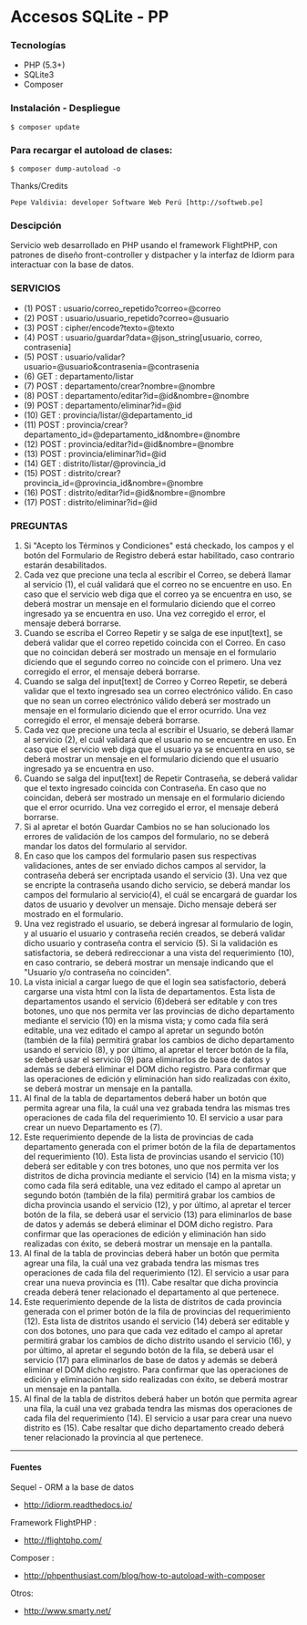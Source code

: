 # Accesos SQLite - PP

### Tecnologías

+ PHP (5.3+)
+ SQLite3
+ Composer

### Instalación - Despliegue

 	$ composer update

### Para recargar el autoload de clases:

 	$ composer dump-autoload -o

 Thanks/Credits

    Pepe Valdivia: developer Software Web Perú [http://softweb.pe]

### Descipción

Servicio web desarrollado en PHP usando el framework FlightPHP, con patrones de diseño front-controller y distpacher y la interfaz de Idiorm para interactuar con la base de datos.

### SERVICIOS

+ (1) POST : usuario/correo_repetido?correo=@correo
+ (2) POST : usuario/usuario_repetido?correo=@usuario
+ (3) POST : cipher/encode?texto=@texto
+ (4) POST : usuario/guardar?data=@json_string[usuario, correo, contrasenia]
+ (5) POST : usuario/validar?usuario=@usuario&contrasenia=@contrasenia
+ (6) GET : departamento/listar
+ (7) POST : departamento/crear?nombre=@nombre
+ (8) POST : departamento/editar?id=@id&nombre=@nombre
+ (9) POST : departamento/eliminar?id=@id
+ (10) GET : provincia/listar/@departamento_id
+ (11) POST : provincia/crear?departamento_id=@departamento_id&nombre=@nombre
+ (12) POST : provincia/editar?id=@id&nombre=@nombre
+ (13) POST : provincia/eliminar?id=@id
+ (14) GET : distrito/listar/@provincia_id
+ (15) POST : distrito/crear?provincia_id=@provincia_id&nombre=@nombre
+ (16) POST : distrito/editar?id=@id&nombre=@nombre
+ (17) POST : distrito/eliminar?id=@id

### PREGUNTAS

1) Si "Acepto los Términos y Condiciones" está checkado, los campos y el botón del Formulario de Registro deberá estar habilitado, caso contrario estarán desabilitados.
2) Cada vez que precione una tecla al escribir el Correo, se deberá llamar al servicio (1), el cuál validará que el correo no se encuentre en uso. En caso que el servicio web diga que el correo ya se encuentra en uso, se deberá mostrar un mensaje en el formulario diciendo que el correo ingresado ya se encuentra en uso. Una vez corregido el error, el mensaje deberá borrarse. 
3) Cuando se escriba el Correo Repetir y se salga de ese input[text], se deberá validar que el correo repetido coincida con el Correo. En caso que no coincidan deberá ser mostrado un mensaje en el formulario diciendo que el segundo correo no coincide con el primero. Una vez corregido el error, el mensaje deberá borrarse.
4) Cuando se salga del input[text] de Correo y Correo Repetir, se deberá validar que el texto ingresado sea un correo electrónico válido. En caso que no sean un correo electrónico válido deberá ser mostrado un mensaje en el formulario diciendo que el error ocurrido. Una vez corregido el error, el mensaje deberá borrarse.
5) Cada vez que precione una tecla al escribir el Usuario, se deberá llamar al servicio (2), el cuál validará que el usuario no se encuentre en uso. En caso que el servicio web diga que el usuario ya se encuentra en uso, se deberá mostrar un mensaje en el formulario diciendo que el usuario ingresado ya se encuentra en uso.
6) Cuando se salga del input[text] de Repetir Contraseña, se deberá validar que el texto ingresado coincida con Contraseña. En caso que no coincidan, deberá ser mostrado un mensaje en el formulario diciendo que el error ocurrido. Una vez corregido el error, el mensaje deberá borrarse.
7) Si al apretar el botón Guardar Cambios no se han solucionado los errores de validación de los campos del formulario, no se deberá mandar los datos del formulario al servidor.
8) En caso que los campos del formulario pasen sus respectivas validaciones, antes de ser enviado dichos campos al servidor, la contraseña deberá ser encriptada usando el servicio (3). Una vez que se encripte la contraseña usando dicho servicio, se deberá mandar los campos del formulario al servicio(4), el cuál se encargará de guardar los datos de usuario y devolver un mensaje. Dicho mensaje deberá ser mostrado en el formulario.
9) Una vez registrado el usuario, se deberá ingresar al formulario de login, y al usuario el usuario y contraseña recién creados, se deberá validar dicho usuario y contraseña contra el servicio (5). Si la validación es satisfactoria, se deberá redireccionar a una vista del requerimiento (10), en caso contrario, se deberá mostrar un mensaje indicando que el "Usuario y/o contraseña no coinciden".
10) La vista inicial a cargar luego de que el login sea satisfactorio, deberá cargarse una vista html con la lista de departamentos. Esta lista de departamentos usando el servicio (6)deberá ser editable y con tres botones, uno que nos permita ver las provincias de dicho departamento mediante el servicio (10) en la misma vista; y como cada fila será editable, una vez editado el campo al apretar un segundo botón (también de la fila) permitirá grabar los cambios de dicho departamento usando el servicio (8), y por último, al apretar el tercer botón de la fila, se deberá usar el servicio (9) para eliminarlos de base de datos y además se deberá eliminar el DOM dicho registro. Para confirmar que las operaciones de edición y eliminación han sido realizadas con éxito, se deberá mostrar un mensaje en la pantalla.
11) Al final de la tabla de departamentos deberá haber un botón que permita agrear una fila, la cuál una vez grabada tendra las mismas tres operaciones de cada fila del requerimiento 10. El servicio a usar para crear un nuevo Departamento es (7).
12) Este requerimiento depende de la lista de provincias de cada departamento generada con el primer botón de la fila de departamentos del requerimiento (10). Esta lista de provincias usando el servicio (10) deberá ser editable y con tres botones, uno que nos permita ver los distritos de dicha provincia mediante el servicio (14) en la misma vista; y como cada fila será editable, una vez editado el campo al apretar un segundo botón (también de la fila) permitirá grabar los cambios de dicha provincia usando el servicio (12), y por último, al apretar el tercer botón de la fila, se deberá usar el servicio (13) para eliminarlos de base de datos y además se deberá eliminar el DOM dicho registro. Para confirmar que las operaciones de edición y eliminación han sido realizadas con éxito, se deberá mostrar un mensaje en la pantalla.
13) Al final de la tabla de provincias deberá haber un botón que permita agrear una fila, la cuál una vez grabada tendra las mismas tres operaciones de cada fila del requerimiento (12). El servicio a usar para crear una nueva provincia es (11). Cabe resaltar que dicha provincia creada deberá tener relacionado el departamento al que pertenece.
14) Este requerimiento depende de la lista de distritos de cada provincia generada con el primer botón de la fila de provincias del requerimiento (12). Esta lista de distritos usando el servicio (14) deberá ser editable y con dos botones, uno  para que cada vez editado el campo al apretar permitirá grabar los cambios de dicho distrito usando el servicio (16), y por último, al apretar el segundo botón de la fila, se deberá usar el servicio (17) para eliminarlos de base de datos y además se deberá eliminar el DOM dicho registro. Para confirmar que las operaciones de edición y eliminación han sido realizadas con éxito, se deberá mostrar un mensaje en la pantalla.
15) Al final de la tabla de distritos deberá haber un botón que permita agrear una fila, la cuál una vez grabada tendra las mismas dos operaciones de cada fila del requerimiento (14). El servicio a usar para crear una nuevo distrito es (15). Cabe resaltar que dicho departamento creado deberá tener relacionado la provincia al que pertenece.


--- 

#### Fuentes

Sequel - ORM a la base de datos

+ http://idiorm.readthedocs.io/
	
Framework FlightPHP :

+ http://flightphp.com/

Composer :
+ http://phpenthusiast.com/blog/how-to-autoload-with-composer

Otros:
+ http://www.smarty.net/
